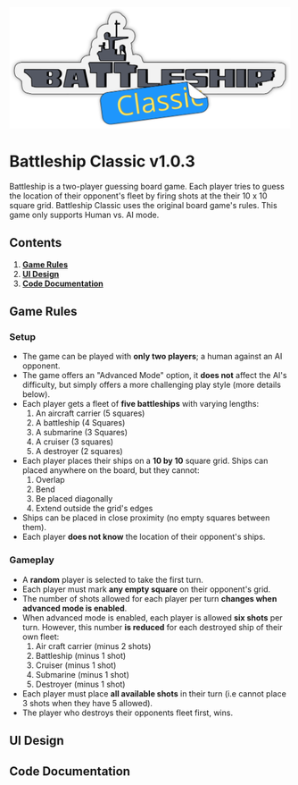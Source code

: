 
![Battleship Classic Logo](./assets/images/logo.svg)

# Battleship Classic v1.0.3

Battleship is a two-player guessing board game. Each player tries to guess the location of their opponent's fleet by firing shots at
the their 10 x 10 square grid.
Battleship Classic uses the original board game's rules.
This game only supports Human vs. AI mode.

## Contents

1. [**Game Rules**](##Game-Rules)
2. [**UI Design**](##UI-Design)
3. [**Code Documentation**](#Code-Documentation)

## Game Rules

### Setup

* The game can be played with **only two players**; a human against an AI opponent.
* The game offers an "Advanced Mode" option, it **does not** affect the AI's difficulty, but simply offers a more challenging play style (more details below).
* Each player gets a fleet of **five battleships** with varying lengths:
    1. An aircraft carrier (5 squares)
    2. A battleship (4 Squares)
    3. A submarine (3 Squares)
    4. A cruiser (3 squares)
    5. A destroyer (2 squares)
* Each player places their ships on a **10 by 10** square grid. Ships can placed anywhere on the board, but they cannot:
    1. Overlap
    2. Bend
    3. Be placed diagonally
    4. Extend outside the grid's edges
* Ships can be placed in close proximity (no empty squares between them).
* Each player **does not know** the location of their opponent's ships.

### Gameplay

* A **random** player is selected to take the first turn.
* Each player must mark **any empty square** on their opponent's grid.
* The number of shots allowed for each player per turn **changes when advanced mode is enabled**.
* When advanced mode is enabled, each player is allowed **six shots** per turn. However, this number **is reduced** for each destroyed ship of their own fleet:
    1. Air craft carrier (minus 2 shots)
    2. Battleship (minus 1 shot)
    3. Cruiser (minus 1 shot)
    4. Submarine (minus 1 shot)
    5. Destroyer (minus 1 shot)
* Each player must place **all available shots** in their turn (i.e cannot place 3 shots when they have 5 allowed).
* The player who destroys their opponents fleet first, wins.


## UI Design

## Code Documentation